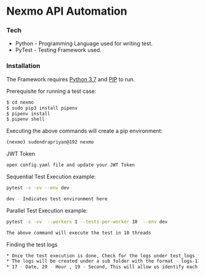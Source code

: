 # Nexmo API Automation

### Tech

* Python - Programming Language used for writing test.
* PyTest - Testing Framework used.


### Installation

The Framework requires [Python 3.7](https://www.python.org/downloads/release/python-377/) and [PIP](https://www.poftut.com/how-to-install-pip-on-macos/) to run.


Prerequisite for running a test case:
```sh
$ cd nexmo 
$ sudo pip3 install pipenv
$ pipenv install 
$ pipenv shell
```

Executing the above commands will create a pip environment:
```sh
(nexmo) sudendrapriyan@192 nexmo
```

JWT Token

```sh
open config.yaml file and update your JWT Token
```

Sequential Test Execution example:

```sh
pytest -s -vv --env dev

dev - Indicates test environment here
```

Parallel Test Execution example:
```sh
pytest -s -vv  --workers 1 --tests-per-worker 10  --env dev

The above command will execute the test in 10 threads
```


Finding the test logs

```sh
* Once the test execution is done, Check for the logs under test_logs folder
* The logs will be created under a sub folder with the format - logs-17-29-19
* 17 - Date, 29 - Hour , 19 - Second, This will allow us identify each test runs.
```
